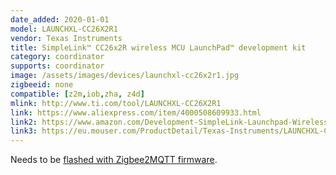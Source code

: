 ```yaml
---
date_added: 2020-01-01
model: LAUNCHXL-CC26X2R1
vendor: Texas Instruments
title: SimpleLink™ CC26x2R wireless MCU LaunchPad™ development kit
category: coordinator
supports: coordinator
image: /assets/images/devices/launchxl-cc26x2r1.jpg
zigbeeid: none
compatible: [z2m,iob,zha, z4d]
mlink: http://www.ti.com/tool/LAUNCHXL-CC26X2R1
link: https://www.aliexpress.com/item/4000508609933.html
link2: https://www.amazon.com/Development-SimpleLink-Launchpad-Wireless-Emulator/dp/B071PB2Z4D
link3: https://eu.mouser.com/ProductDetail/Texas-Instruments/LAUNCHXL-CC26X2R1
---
```

Needs to be [flashed with Zigbee2MQTT firmware](https://www.zigbee2mqtt.io/information/flashing_via_uniflash.html). 
